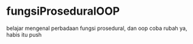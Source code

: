 # fungsiProseduralOOP
belajar mengenal perbadaan fungsi prosedural, dan oop
coba rubah ya, habis itu push 